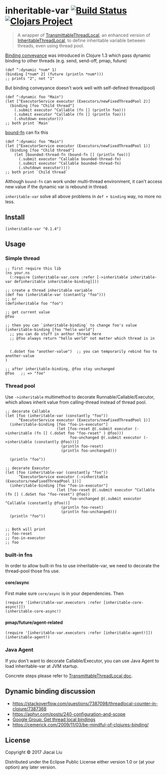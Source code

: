 # inheritable-var [![Build Status](https://travis-ci.org/jiacai2050/inheritable-var.svg?branch=master)](https://travis-ci.org/jiacai2050/inheritable-var) [![Clojars Project](https://img.shields.io/clojars/v/inheritable-var.svg)](https://clojars.org/inheritable-var)

> A wrapper of [TransmittableThreadLocal](https://github.com/alibaba/transmittable-thread-local/blob/master/README-EN.md), an enhanced version of [InheritableThreadLocal](http://docs.oracle.com/javase/7/docs/api/java/lang/InheritableThreadLocal.html), to define inheritable variable between threads, even using thread pool.

[Binding conveyance](https://github.com/clojure/clojure/blob/master/changes.md#234-binding-conveyance) was introduced in Clojure 1.3 which pass dynamic binding to other threads (e.g. send, send-off, pmap, future)
```
(def ^:dynamic *num* 1)
(binding [*num* 2] (future (println *num*)))
;; prints "2", not "1"
```
But binding conveyance doesn't work well with self-defined thread(pool)
```
(def ^:dynamic foo "Main")
(let [^ExecutorService executor (Executors/newFixedThreadPool 2)]
  (binding [foo "Child thread"]
    (.submit executor ^Callable (fn [] (println foo)))
    (.submit executor ^Callable (fn [] (println foo)))
    (.shutdown executor)))
;; both print `Main`
```
[bound-fn](https://clojuredocs.org/clojure.core/bound-fn) can fix this
```
(def ^:dynamic foo "Main")
(let [^ExecutorService executor (Executors/newFixedThreadPool 1)]
  (binding [foo "Child thread"]
    (let [bounded-thread-fn (bound-fn [] (println foo))]
      (.submit executor ^Callable bounded-thread-fn)
      (.submit executor ^Callable bounded-thread-fn)
      (.shutdown executor))))
;; both print `Child thread`
```
Although `bound-fn` can work under multi-thread environment, it can't access new value if the dynamic var is rebound in thread.

`inheritable-var` solve all above problems in `def + binding` way, no more no less.

## Install

```
[inheritable-var "0.1.4"]
```

## Usage

### Simple thread
```
;; first require this lib
(ns your.ns
  (:require [inheritable-var.core :refer [->inheritable inheritable-var definheritable inheritable-binding]]))

;; create a thread inheritable variable
(def foo (inheritable-var (contantly "foo")))
;; or 
(definheritable foo "foo")

;; get current value
@foo

;; then you can `inheritable-binding` to change foo's value
(inheritable-binding [foo "hello world"]
  ;; you can do stuff in anthor thread here
  ;; @foo always return "hello world" not matter which thread is in
  
  
  (.doSet foo "another-value")  ;; you can temporarily rebind foo to another-value
)

;; after inheritable-binding, @foo stay unchanged
@foo   ;; => "foo"
```
### Thread pool

 Use `->inheritable` multimethod to decorate Runnable/Callable/Executor,  which allows inherit value from calling-thread instead of thread pool.

```
;; decorate Callable
(let [foo (inheritable-var (constantly "foo"))
      ^ExecutorService executor (Executors/newFixedThreadPool 1)]
  (inheritable-binding [foo "foo-in-executor"]
                       (let [foo-reset @(.submit executor (->inheritable (fn [] (.doSet foo "foo-reset" ) @foo)))
                             foo-unchanged @(.submit executor (->inheritable (constantly @foo)))]
                         (println foo-reset)
                         (println foo-unchanged)))

  (println "foo"))

;; decorate Executor
(let [foo (inheritable-var (constantly "foo"))
      ^ExecutorService executor (->inheritable (Executors/newFixedThreadPool 1))]
  (inheritable-binding [foo "foo-in-executor"]
                       (let [foo-reset @(.submit executor ^Callable (fn [] (.doSet foo "foo-reset") @foo))
                             foo-unchanged @(.submit executor ^Callable (constantly @foo))]
                         (println foo-reset)
                         (println foo-unchanged)))
  (println "foo"))


;; Both will print
;; foo-reset
;; foo-in-executor
;; foo
```

### built-in fns

In order to allow built-in fns to use inheritable-var, we need to decorate the thread-pool those fns use.

#### core/async

First make sure `core/async` is in your dependencies. Then

```
(require '[inheritable-var.executors :refer [inheritable-core-async!]])
(inheritable-core-async!)
```

#### pmap/future/agent-related

```
(require '[inheritable-var.executors :refer [inheritable-agent!]])
(inheritable-agent!)
```

### Java Agent

If you don't want to decorate Callable/Executor, you can use Java Agent to load inheritable-var at JVM startup.

Concrete steps please refer to [TransmittableThreadLocal doc](https://github.com/alibaba/transmittable-thread-local/blob/master/README-EN.md#23-use-java-agent-to-decorate-thread-pool-implementation-class).

## Dynamic binding discussion

- https://stackoverflow.com/questions/7387098/threadlocal-counter-in-clojure/7387368
- https://aphyr.com/posts/240-configuration-and-scope
- [Google Group: Get thread local bindings](https://groups.google.com/forum/#!searchin/clojure/inherit$20binding|sort:relevance/clojure/FmsX5SroZJ4/25VYrSmkeDkJ)
- https://cemerick.com/2009/11/03/be-mindful-of-clojures-binding/


## License

Copyright © 2017 Jiacai Liu 

Distributed under the Eclipse Public License either version 1.0 or (at
your option) any later version.
